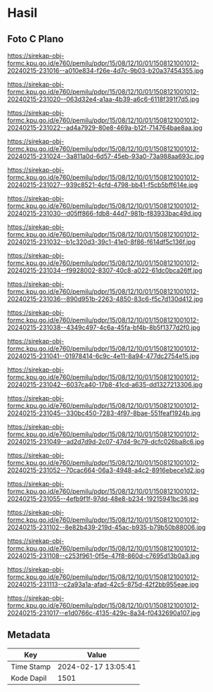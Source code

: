 # Hasil

## Foto C Plano

https://sirekap-obj-formc.kpu.go.id/e760/pemilu/pdpr/15/08/12/10/01/1508121001012-20240215-231016--a010e834-f26e-4d7c-9b03-b20a37454355.jpg

https://sirekap-obj-formc.kpu.go.id/e760/pemilu/pdpr/15/08/12/10/01/1508121001012-20240215-231020--063d32e4-a1aa-4b39-a6c6-6118f391f7d5.jpg

https://sirekap-obj-formc.kpu.go.id/e760/pemilu/pdpr/15/08/12/10/01/1508121001012-20240215-231022--ad4a7929-80e8-469a-b12f-714764bae8aa.jpg

https://sirekap-obj-formc.kpu.go.id/e760/pemilu/pdpr/15/08/12/10/01/1508121001012-20240215-231024--3a811a0d-6d57-45eb-93a0-73a988aa693c.jpg

https://sirekap-obj-formc.kpu.go.id/e760/pemilu/pdpr/15/08/12/10/01/1508121001012-20240215-231027--939c8521-4cfd-4798-bb41-f5cb5bff614e.jpg

https://sirekap-obj-formc.kpu.go.id/e760/pemilu/pdpr/15/08/12/10/01/1508121001012-20240215-231030--d05ff866-fdb8-44d7-981b-f83933bac49d.jpg

https://sirekap-obj-formc.kpu.go.id/e760/pemilu/pdpr/15/08/12/10/01/1508121001012-20240215-231032--b1c320d3-39c1-41e0-8f86-f614df5c136f.jpg

https://sirekap-obj-formc.kpu.go.id/e760/pemilu/pdpr/15/08/12/10/01/1508121001012-20240215-231034--f9928002-8307-40c8-a022-61dc0bca26ff.jpg

https://sirekap-obj-formc.kpu.go.id/e760/pemilu/pdpr/15/08/12/10/01/1508121001012-20240215-231036--890d951b-2263-4850-83c6-f5c7d130d412.jpg

https://sirekap-obj-formc.kpu.go.id/e760/pemilu/pdpr/15/08/12/10/01/1508121001012-20240215-231038--4349c497-4c6a-45fa-bf4b-8b5f1377d2f0.jpg

https://sirekap-obj-formc.kpu.go.id/e760/pemilu/pdpr/15/08/12/10/01/1508121001012-20240215-231041--01978414-6c9c-4e11-8a94-477dc2754e15.jpg

https://sirekap-obj-formc.kpu.go.id/e760/pemilu/pdpr/15/08/12/10/01/1508121001012-20240215-231042--6037ca40-17b8-41cd-a635-dd1327213306.jpg

https://sirekap-obj-formc.kpu.go.id/e760/pemilu/pdpr/15/08/12/10/01/1508121001012-20240215-231045--330bc450-7283-4f97-8bae-551feaf1924b.jpg

https://sirekap-obj-formc.kpu.go.id/e760/pemilu/pdpr/15/08/12/10/01/1508121001012-20240215-231049--ad2d7d9d-2c07-47d4-9c79-dcfc026ba8c6.jpg

https://sirekap-obj-formc.kpu.go.id/e760/pemilu/pdpr/15/08/12/10/01/1508121001012-20240215-231052--70cac664-06a3-4948-a4c2-8916ebece1d2.jpg

https://sirekap-obj-formc.kpu.go.id/e760/pemilu/pdpr/15/08/12/10/01/1508121001012-20240215-231055--4efb9f1f-97dd-48e8-b234-19215941bc36.jpg

https://sirekap-obj-formc.kpu.go.id/e760/pemilu/pdpr/15/08/12/10/01/1508121001012-20240215-231102--8e82b439-219d-45ac-b935-b79b50b88006.jpg

https://sirekap-obj-formc.kpu.go.id/e760/pemilu/pdpr/15/08/12/10/01/1508121001012-20240215-231108--c253f961-0f5e-47f8-860d-c7695d13b0a3.jpg

https://sirekap-obj-formc.kpu.go.id/e760/pemilu/pdpr/15/08/12/10/01/1508121001012-20240215-231113--c2a93a1a-afad-42c5-875d-42f2bb955eae.jpg

https://sirekap-obj-formc.kpu.go.id/e760/pemilu/pdpr/15/08/12/10/01/1508121001012-20240215-231017--e1d0766c-4135-429c-8a34-f0432690a107.jpg


## Metadata

| Key        | Value               |
| ---------- | ------------------- |
| Time Stamp | 2024-02-17 13:05:41 |
| Kode Dapil | 1501                |



